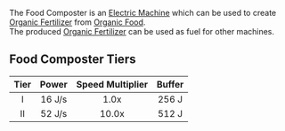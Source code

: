The Food Composter is an [Electric Machine](https://github.com/Slimefun/Slimefun4/wiki/Electric-Machines) which can be used to create [Organic Fertilizer](https://github.com/Slimefun/Slimefun4/wiki/Miscellaneous-Items) from [Organic Food](https://github.com/Slimefun/Slimefun4/wiki/Miscellaneous-Items).  
The produced [Organic Fertilizer](https://github.com/Slimefun/Slimefun4/wiki/Miscellaneous-Items) can be used as fuel for other machines.

## Food Composter Tiers

| Tier | Power  | Speed Multiplier | Buffer |
| :--: | :----: | :--------------: | :----: |
| I    | 16 J/s | 1.0x             | 256 J  |
| II   | 52 J/s | 10.0x            | 512 J  |
